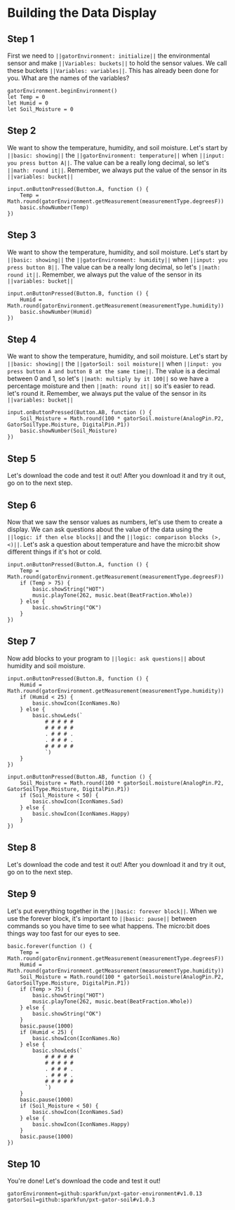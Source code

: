 # Building the Data Display

## Step 1
First we need to ``||gatorEnvironment: initialize||`` the environmental sensor and make 
``||Variables: buckets||`` to hold the sensor values. We call these buckets 
``||Variables: variables||``. This has already been done for you. 
What are the names of the variables?

```template
gatorEnvironment.beginEnvironment()
let Temp = 0
let Humid = 0
let Soil_Moisture = 0
```

## Step 2
We want to show the temperature, humidity, and soil moisture. Let's start by ``||basic: showing||``
the ``||gatorEnvironment: temperature||`` when ``||input: you press button A||``. The value can be a really long decimal, so 
let's ``||math: round it||``. Remember, we always put the value of the sensor in its ``||variables: bucket||``

```blocks
input.onButtonPressed(Button.A, function () {
    Temp = Math.round(gatorEnvironment.getMeasurement(measurementType.degreesF))
    basic.showNumber(Temp)
})
```

## Step 3
We want to show the temperature, humidity, and soil moisture. Let's start by ``||basic: showing||``
the ``||gatorEnvironment: humidity||`` when ``||input: you press button B||``. 
The value can be a really long decimal, so let's ``||math: round it||``. 
Remember, we always put the value of the sensor in its ``||variables: bucket||``

```blocks
input.onButtonPressed(Button.B, function () {
    Humid = Math.round(gatorEnvironment.getMeasurement(measurementType.humidity))
    basic.showNumber(Humid)
})
```

## Step 4
We want to show the temperature, humidity, and soil moisture. Let's start by ``||basic: showing||``
the ``||gatorSoil: soil moisture||`` when ``||input: you press button A and button B at the same time||``. 
The value is a decimal between 0 and 1, so let's ``||math: multiply by it 100||`` 
so we have a percentage moisture and then ``||math: round it||`` so it's easier to read.
let's round it. Remember, we always put the value of the sensor in its ``||variables: bucket||``

```blocks
input.onButtonPressed(Button.AB, function () {
    Soil_Moisture = Math.round(100 * gatorSoil.moisture(AnalogPin.P2, GatorSoilType.Moisture, DigitalPin.P1))
    basic.showNumber(Soil_Moisture)
})
```

## Step 5
Let's download the code and test it out! After you download it and try it out, 
go on to the next step.

## Step 6
Now that we saw the sensor values as numbers, let's use them to create a display. 
We can ask questions about the value of the data using the ``||logic: if then else blocks||``
and the ``||logic: comparison blocks (>, <)||``. Let's ask a question about temperature and have the
micro:bit show different things if it's hot or cold.

```blocks
input.onButtonPressed(Button.A, function () {
    Temp = Math.round(gatorEnvironment.getMeasurement(measurementType.degreesF))
    if (Temp > 75) {
        basic.showString("HOT")
        music.playTone(262, music.beat(BeatFraction.Whole))
    } else {
        basic.showString("OK")
    }
})
```

## Step 7
Now add blocks to your program to ``||logic: ask questions||`` about humidity and soil moisture. 

```blocks
input.onButtonPressed(Button.B, function () {
    Humid = Math.round(gatorEnvironment.getMeasurement(measurementType.humidity))
    if (Humid < 25) {
        basic.showIcon(IconNames.No)
    } else {
        basic.showLeds(`
            # # # # #
            # # # # #
            . # # # .
            . # # # .
            # # # # #
            `)
    }
})

input.onButtonPressed(Button.AB, function () {
    Soil_Moisture = Math.round(100 * gatorSoil.moisture(AnalogPin.P2, GatorSoilType.Moisture, DigitalPin.P1))
    if (Soil_Moisture < 50) {
        basic.showIcon(IconNames.Sad)
    } else {
        basic.showIcon(IconNames.Happy)
    }
})
```

## Step 8
Let's download the code and test it out! After you download it and try it out, 
go on to the next step.

## Step 9
Let's put everything together in the ``||basic: forever block||``. When we use the 
forever block, it's important to ``||basic: pause||`` between commands so you have time to see what 
happens. The micro:bit does things way too fast for our eyes to see.

```blocks
basic.forever(function () {
    Temp = Math.round(gatorEnvironment.getMeasurement(measurementType.degreesF))
    Humid = Math.round(gatorEnvironment.getMeasurement(measurementType.humidity))
    Soil_Moisture = Math.round(100 * gatorSoil.moisture(AnalogPin.P2, GatorSoilType.Moisture, DigitalPin.P1))
    if (Temp > 75) {
        basic.showString("HOT")
        music.playTone(262, music.beat(BeatFraction.Whole))
    } else {
        basic.showString("OK")
    }
    basic.pause(1000)
    if (Humid < 25) {
        basic.showIcon(IconNames.No)
    } else {
        basic.showLeds(`
            # # # # #
            # # # # #
            . # # # .
            . # # # .
            # # # # #
            `)
    }
    basic.pause(1000)
    if (Soil_Moisture < 50) {
        basic.showIcon(IconNames.Sad)
    } else {
        basic.showIcon(IconNames.Happy)
    }
    basic.pause(1000)
})
```


## Step 10
You're done! Let's download the code and test it out! 


```package
gatorEnvironment=github:sparkfun/pxt-gator-environment#v1.0.13
gatorSoil=github:sparkfun/pxt-gator-soil#v1.0.3
```
